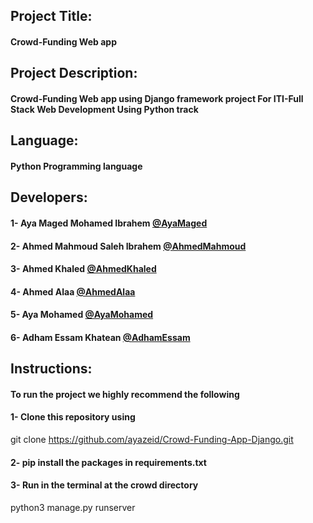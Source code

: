 
## Project Title:

#### Crowd-Funding Web app


## Project Description:

#### Crowd-Funding Web app using Django framework project For ITI-Full Stack Web Development Using Python track

## Language:

#### Python Programming language




## Developers:

#### 1- Aya Maged Mohamed Ibrahem [@AyaMaged](https://github.com/ayazeid)

#### 2- Ahmed Mahmoud Saleh Ibrahem [@AhmedMahmoud](https://github.com/ahmedsaleh1998)

#### 3- Ahmed Khaled [@AhmedKhaled](https://github.com/ahmedkhaled11119999)

#### 4- Ahmed Alaa [@AhmedAlaa](https://github.com/Ahmedalaa013)

#### 5- Aya Mohamed [@AyaMohamed](https://github.com/AyaMohamed1)

#### 6- Adham Essam Khatean [@AdhamEssam](https://github.com/aekhatean)




## Instructions:

#### To run the project we highly recommend the following

#### 1- Clone this repository using

git clone https://github.com/ayazeid/Crowd-Funding-App-Django.git

#### 2- pip install the packages in requirements.txt 

#### 3- Run in the terminal at the crowd directory
python3 manage.py runserver


